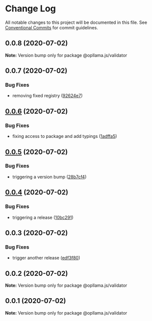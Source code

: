 # Change Log

All notable changes to this project will be documented in this file.
See [Conventional Commits](https://conventionalcommits.org) for commit guidelines.

## 0.0.8 (2020-07-02)

**Note:** Version bump only for package @opllama.js/validator





## 0.0.7 (2020-07-02)


### Bug Fixes

* removing fixed registry ([92624e7](https://github.com/opllama2/opllamajs/commit/92624e70c041dc9fea58f7ae0f65ad07119e1031))





## [0.0.6](https://github.com/opllama2/opllamajs/compare/v0.0.5...v0.0.6) (2020-07-02)


### Bug Fixes

* fixing access to package and add typings ([1adffa5](https://github.com/opllama2/opllamajs/commit/1adffa5ae943a2288fcb3e222fce0f4ff54b7c2e))





## [0.0.5](https://github.com/opllama2/opllamajs/compare/v0.0.4...v0.0.5) (2020-07-02)


### Bug Fixes

* triggering a version bump ([28b7cf4](https://github.com/opllama2/opllamajs/commit/28b7cf4fa4e2fd07150d8457d88b2af688964f8d))





## [0.0.4](https://github.com/opllama2/opllamajs/compare/v0.0.3...v0.0.4) (2020-07-02)


### Bug Fixes

* triggering a release ([10bc291](https://github.com/opllama2/opllamajs/commit/10bc291c1f0b2711ee942b46863c8891b51e39d0))






## 0.0.3 (2020-07-02)


### Bug Fixes

* trigger another release ([edf3f80](https://github.com/opllama2/opllamajs/commit/edf3f80a185804d30fbe4811df4f338ca20cc327))





## 0.0.2 (2020-07-02)

**Note:** Version bump only for package @opllama.js/validator





## 0.0.1 (2020-07-02)

**Note:** Version bump only for package @opllama.js/validator
